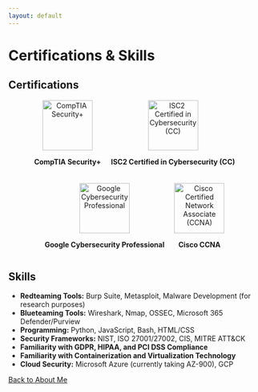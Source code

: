 ```yaml
---
layout: default
---
```


# Certifications & Skills

## Certifications

<div style="display: flex; flex-wrap: wrap; gap: 20px; justify-content: center;">

  <div style="text-align: center;">
    <img src=".comptia_security_plus.png" alt="CompTIA Security+" style="width: 100px; height: auto;">
    <p><strong>CompTIA Security+</strong></p>
  </div>
  
  <div style="text-align: center;">
    <img src=".isc2_cc.png" alt="ISC2 Certified in Cybersecurity (CC)" style="width: 100px; height: auto;">
    <p><strong>ISC2 Certified in Cybersecurity (CC)</strong></p>
  </div>
  
  <div style="text-align: center;">
    <img src="https://img.icons8.com/color/100/000000/google-logo.png" alt="Google Cybersecurity Professional" style="width: 100px; height: auto;">
    <p><strong>Google Cybersecurity Professional</strong></p>
  </div>
  
  <div style="text-align: center;">
    <img src=".cisco_ccna.png" alt="Cisco Certified Network Associate (CCNA)" style="width: 100px; height: auto;">
    <p><strong>Cisco CCNA</strong></p>
  </div>

</div>

## Skills

- **Redteaming Tools:** Burp Suite, Metasploit, Malware Development (for research purposes)
- **Blueteaming Tools:** Wireshark, Nmap, OSSEC, Microsoft 365 Defender/Purview
- **Programming:** Python, JavaScript, Bash, HTML/CSS
- **Security Frameworks:** NIST, ISO 27001/27002, CIS, MITRE ATT&CK
- **Familiarity with GDPR, HIPAA, and PCI DSS Compliance**
- **Familiarity with Containerization and Virtualization Technology**
- **Cloud Security:** Microsoft Azure (currently taking AZ-900), GCP

[Back to About Me](./index.md)
